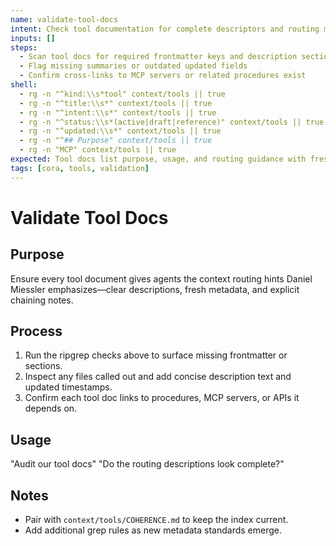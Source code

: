 ```yaml
---
name: validate-tool-docs
intent: Check tool documentation for complete descriptors and routing metadata
inputs: []
steps:
  - Scan tool docs for required frontmatter keys and description sections
  - Flag missing summaries or outdated updated fields
  - Confirm cross-links to MCP servers or related procedures exist
shell:
  - rg -n "^kind:\\s*tool" context/tools || true
  - rg -n "^title:\\s*" context/tools || true
  - rg -n "^intent:\\s*" context/tools || true
  - rg -n "^status:\\s*(active|draft|reference)" context/tools || true
  - rg -n "^updated:\\s*" context/tools || true
  - rg -n "^## Purpose" context/tools || true
  - rg -n "MCP" context/tools || true
expected: Tool docs list purpose, usage, and routing guidance with fresh metadata
tags: [cora, tools, validation]
---
```


# Validate Tool Docs

## Purpose
Ensure every tool document gives agents the context routing hints Daniel Miessler emphasizes—clear descriptions, fresh metadata, and explicit chaining notes.

## Process
1. Run the ripgrep checks above to surface missing frontmatter or sections.
2. Inspect any files called out and add concise description text and updated timestamps.
3. Confirm each tool doc links to procedures, MCP servers, or APIs it depends on.

## Usage
"Audit our tool docs"
"Do the routing descriptions look complete?"

## Notes
- Pair with `context/tools/COHERENCE.md` to keep the index current.
- Add additional grep rules as new metadata standards emerge.

